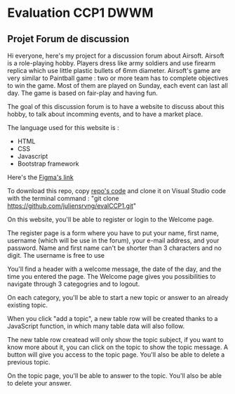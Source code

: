 # Evaluation CCP1 DWWM
## Projet Forum de discussion

Hi everyone, here's my project for a discussion forum about Airsoft. Airsoft is a role-playing hobby. Players dress like army soldiers and use firearm replica which use little plastic bullets of 6mm diameter. Airsoft's game are very similar to Paintball game : two or more team has to complete objectives to win the game. Most of them are played on Sunday, each event can last all day. The game is based on fair-play and having fun.

The goal of this discussion forum is to have a website to discuss about this hobby, to talk about incomming events, and to have a market place.

The language used for this website is :
 - HTML
 - CSS
 - Javascript
 - Bootstrap framework

Here's the [Figma's link](https://www.figma.com/file/iCkI0YaRPMRXaTaldxz31C/Untitled?type=design&node-id=0%3A1&mode=design&t=dcf2ROrfQb8LPvEz-1)

To download this repo, copy [repo's code](https://github.com/juliensrvng/evalCCP1.git) and clone it on Visual Studio code with the terminal command :
"git clone https://github.com/juliensrvng/evalCCP1.git"

On this website, you'll be able to register or login to the Welcome page.

The register page is a form where you have to put your name, first name, username (which will be use in the forum), your e-mail address, and your password. Name and first name can't be shorter than 3 characters and no digit. The username is free to use

You'll find a header with a welcome message, the date of the day, and the time you entered the page. The Welcome page gives you possibilities to navigate through 3 categogries and to logout.

On each category, you'll be able to start a new topic or answer to an already existing topic.

When you click "add a topic", a new table row will be created thanks to a JavaScript function, in which many table data will also follow.

The new table row createad will only show the topic subject, if you want to know more about it, you can click on the topic to show the topic message. A button will give you access to the topic page. You'll also be able to delete a previous topic.

On the topic page, you'll be able to answer to the topic. You'll also be able to delete your answer.